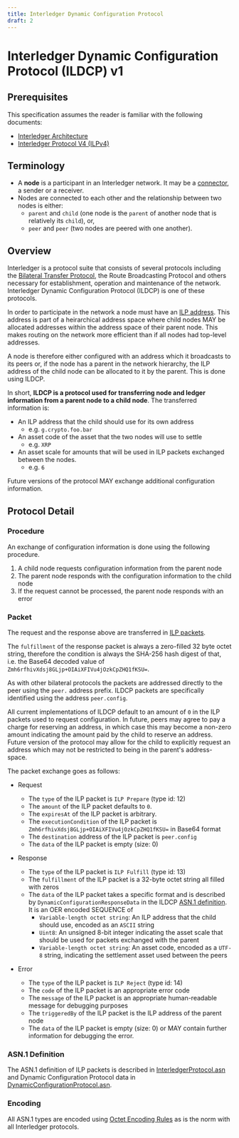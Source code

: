 ```yaml
---
title: Interledger Dynamic Configuration Protocol
draft: 2
---
```


# Interledger Dynamic Configuration Protocol (ILDCP) v1

## Prerequisites
This specification assumes the reader is familiar with the following documents:

- [Interledger Architecture](../0001-interledger-architecture/0001-interledger-architecture.md)
- [Interledger Protocol V4 (ILPv4)](../0027-interledger-protocol-4/0027-interledger-protocol-4.md)

## Terminology

- A **node** is a participant in an Interledger network. It may be a [connector](../0001-interledger-architecture/0001-interledger-architecture.md#connectors), a sender or a receiver. 
- Nodes are connected to each other and the relationship between two nodes is either:
  - `parent` and `child` (one node is the `parent` of another node that is relatively its `child`), or,
  - `peer` and `peer` (two nodes are peered with one another).

## Overview
Interledger is a protocol suite that consists of several protocols including the [Bilateral Transfer Protocol](../0023-bilateral-transfer-protocol/0023-bilateral-transfer-protocol.md), the Route Broadcasting Protocol and others necessary for establishment, operation and maintenance of the network. Interledger Dynamic Configuration Protocol (ILDCP) is one of these protocols.

In order to participate in the network a node must have an [ILP address](../0015-ilp-addresses/0015-ilp-addresses.md). This address is part of a heirarchical address space where child nodes MAY be allocated addresses within the address space of their parent node. This makes routing on the network more efficient than if all nodes had top-level addresses.

A node is therefore either configured with an address which it broadcasts to its peers or, if the node has a parent in the network hierarchy, the ILP address of the child node can be allocated to it by the parent. This is done using ILDCP.

In short, **ILDCP is a protocol used for transferring node and ledger information from a parent node to a child node**. The transferred information is:

- An ILP address that the child should use for its own address
  - e.g. `g.crypto.foo.bar`
- An asset code of the asset that the two nodes will use to settle
  - e.g. `XRP`
- An asset scale for amounts that will be used in ILP packets exchanged between the nodes.
  - e.g. `6`

Future versions of the protocol MAY exchange additional configuration information.

## Protocol Detail

### Procedure
An exchange of configuration information is done using the following procedure.

1. A child node requests configuration information from the parent node
2. The parent node responds with the configuration information to the child node
3. If the request cannot be processed, the parent node responds with an error

### Packet
The request and the response above are transferred in [ILP packets](../0027-interledger-protocol-4/0027-interledger-protocol-4.md#specification). 

The `fulfillment` of the response packet is always a zero-filled 32 byte octet string, therefore the condition is always the SHA-256 hash digest of that, i.e. the Base64 decoded value of `Zmh6rfhivXdsj8GLjp+OIAiXFIVu4jOzkCpZHQ1fKSU=`.

As with other bilateral protocols the packets are addressed directly to the peer using the `peer.` address prefix. ILDCP packets are specifically identified using the address `peer.config`.

All current implementations of ILDCP default to an amount of `0` in the ILP packets used to request configuration. In future, peers may agree to pay a charge for reserving an address, in which case this may become a non-zero amount indicating the amount paid by the child to reserve an address. Future version of the protocol may allow for the child to explicitly request an address which may not be restricted to being in the parent's address-space.

The packet exchange goes as follows:

- Request
  - The `type` of the ILP packet is `ILP Prepare` (type id: 12)
  - The `amount` of the ILP packet defaults to `0`.
  - The `expiresAt` of the ILP packet is arbitrary.
  - The `executionCondition` of the ILP packet is `Zmh6rfhivXdsj8GLjp+OIAiXFIVu4jOzkCpZHQ1fKSU=` in Base64 format
  - The `destination` address of the ILP packet is `peer.config`
  - The `data` of the ILP packet is empty (size: 0)
  
- Response
  - The `type` of the ILP packet is `ILP Fulfill` (type id: 13)
  - The `fulfillment` of the ILP packet is a 32-byte octet string all filled with zeros
  - The `data` of the ILP packet takes a specific format and is described by `DynamicConfigurationResponseData` in the ILDCP [ASN.1 definition](#asn1-definition). It is an OER encoded SEQUENCE of
    - `Variable-length octet string`: An ILP address that the child should use, encoded as an `ASCII` string
    - `Uint8`: An unsigned 8-bit integer indicating the asset scale that should be used for packets exchanged with the parent
    - `Variable-length octet string`: An asset code, encoded as a `UTF-8` string, indicating the settlement asset used between the peers
    
- Error
  - The `type` of the ILP packet is `ILP Reject` (type id: 14)
  - The `code` of the ILP packet is an appropriate error code
  - The `message` of the ILP packet is an appropriate human-readable message for debugging purposes
  - The `triggeredBy` of the ILP packet is the ILP address of the parent node
  - The `data` of the ILP packet is empty (size: 0) or MAY contain further information for debugging the error.

### ASN.1 Definition
The ASN.1 definition of ILP packets is described in [InterledgerProtocol.asn](../asn1/InterledgerProtocol.asn) and Dynamic Configuration Protocol data in [DynamicConfigurationProtocol.asn](../asn1/DynamicConfigurationProtocol.asn).

### Encoding
All ASN.1 types are encoded using [Octet Encoding Rules](../0030-notes-on-oer-encoding/0030-notes-on-oer-encoding.md) as is the norm with all Interledger protocols.
